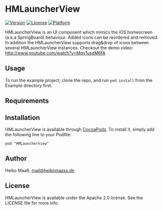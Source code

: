 # HMLauncherView

[![Version](https://img.shields.io/cocoapods/v/HMLauncherView.svg?style=flat)](http://cocoadocs.org/docsets/HMLauncherView)
[![License](https://img.shields.io/cocoapods/l/HMLauncherView.svg?style=flat)](http://cocoadocs.org/docsets/HMLauncherView)
[![Platform](https://img.shields.io/cocoapods/p/HMLauncherView.svg?style=flat)](http://cocoadocs.org/docsets/HMLauncherView)

HMLauncherView is an UI component which mimics the iOS homescreen (a.k.a SpringBoard) behaviour. 
Added icons can be reordered and removed. In addition the HMLauncherView supports drag&drop of icons between several HMLauncherView instances.
Checkout the demo video: http://www.youtube.com/watch?v=Mqv1usdM6fA 

## Usage

To run the example project; clone the repo, and run `pod install` from the Example directory first.

## Requirements

## Installation

HMLauncherView is available through [CocoaPods](http://cocoapods.org). To install
it, simply add the following line to your Podfile:

    pod "HMLauncherView"

## Author

Heiko Maaß, mail@heikomaass.de

## License

HMLauncherView is available under the Apache 2.0 license. See the LICENSE file for more info.

